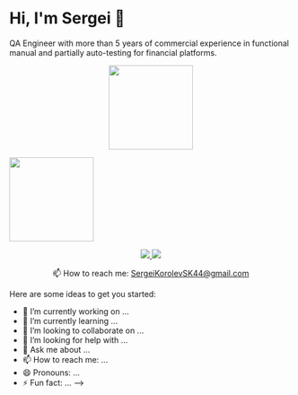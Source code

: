 # Hi, I'm Sergei 👋
QA Engineer with more than 5 years of commercial experience in functional manual and partially auto-testing for financial platforms.

<p align='center'>
<a href="https://github-readme-stats.vercel.app/api?username=SergeiKorol&show_icons=true&count_private=true"><img height=150
src="https://github-readme-stats.vercel.app/api?username=SergeiKorol&show_icons=true&count_private=true"/></a>
   
<a href="https://github.com/SergeiKorol/github-readme-stats"><img height=150 src="https://github-readme-stats.vercel.app/api/top-langs/?username=SergeiKorol&layout=compact"/></a>
</p>

<p align='center'>
   <a href="https://www.linkedin.com/in/sergei-korolev-187842187/">
       <img src="https://img.shields.io/badge/linkedin-%230077B5.svg?&style=for-the-badge&logo=linkedin&logoColor=white"/>
   </a>
   <a href="https://t.me/CK44kos">
       <img src="https://img.shields.io/badge/Telegram-2CA5E0?style=for-the-badge&logo=telegram&logoColor=white"/>
   </a>
<p align='center'>
   📫 How to reach me: <a href='mailto:SergeiKorolevSK44@gmail.com'>SergeiKorolevSK44@gmail.com</a>
</p>

Here are some ideas to get you started:

- 🔭 I’m currently working on ...
- 🌱 I’m currently learning ...
- 👯 I’m looking to collaborate on ...
- 🤔 I’m looking for help with ...
- 💬 Ask me about ...
- 📫 How to reach me: ...
- 😄 Pronouns: ...
- ⚡ Fun fact: ...
-->

